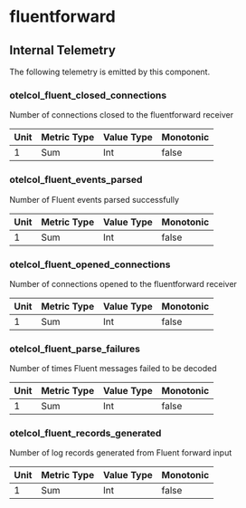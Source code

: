 [comment]: <> (Code generated by mdatagen. DO NOT EDIT.)

# fluentforward

## Internal Telemetry

The following telemetry is emitted by this component.

### otelcol_fluent_closed_connections

Number of connections closed to the fluentforward receiver

| Unit | Metric Type | Value Type | Monotonic |
| ---- | ----------- | ---------- | --------- |
| 1 | Sum | Int | false |

### otelcol_fluent_events_parsed

Number of Fluent events parsed successfully

| Unit | Metric Type | Value Type | Monotonic |
| ---- | ----------- | ---------- | --------- |
| 1 | Sum | Int | false |

### otelcol_fluent_opened_connections

Number of connections opened to the fluentforward receiver

| Unit | Metric Type | Value Type | Monotonic |
| ---- | ----------- | ---------- | --------- |
| 1 | Sum | Int | false |

### otelcol_fluent_parse_failures

Number of times Fluent messages failed to be decoded

| Unit | Metric Type | Value Type | Monotonic |
| ---- | ----------- | ---------- | --------- |
| 1 | Sum | Int | false |

### otelcol_fluent_records_generated

Number of log records generated from Fluent forward input

| Unit | Metric Type | Value Type | Monotonic |
| ---- | ----------- | ---------- | --------- |
| 1 | Sum | Int | false |
